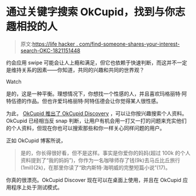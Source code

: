 # 通过关键字搜索 OkCupid，找到与你志趣相投的人

> 原文:[https://life hacker . com/find-someone-shares-your-interest-search-OKC-1821151448](https://lifehacker.com/find-someone-who-shares-your-interests-by-searching-okc-1821151448)

约会应用 swipe 可能会让人上瘾和满足，但它也依赖于快速判断，而这并不一定是维持关系的因素——你知道，共同的兴趣和共同的世界观？

Watch

是的，这是一种平衡。理想情况下，你想找一个性感的人，并且喜欢玛格丽特·阿特伍德的作品。但也许爱玛格丽特·阿特伍德会让你觉得某人很性感。

为此， [OkCupid 推出了 OkCupid Discovery](https://theblog.okcupid.com/with-okcupid-discovery-okcupid-is-the-only-dating-app-that-helps-you-search-for-shared-passions-14229b2ffcf5) ，可以让你按兴趣搜索个人资料。OkCupid 已经相当反 snap 判断，让用户有机会用一打又一打的问题来充实他们的个人资料，但现在你也可以搜索那些和你一样关心同样问题的用户。

正如 OkCupid 博客所说，

> 是的，你长得很好看，但不是这样。事实是你爱你的妈妈(超过 100k 的个人资料提到了“我的妈妈”)，你作为一名咖啡师存了钱(9k)去马丘比丘旅行(1mil)(2k)，在那里你读了“欧内斯特·海明威的完整短篇小说”(17)。

你真的很漂亮。OkCupid Discover 现在可以在桌面上使用，并且在 OkCupid 应用程序上处于测试模式。